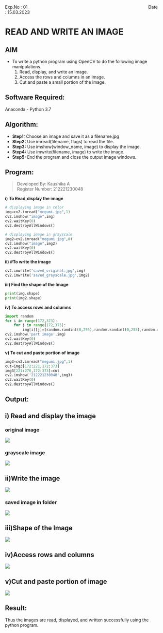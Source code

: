 Exp.No : 01 
&emsp;
&emsp;
&emsp;
&emsp;
&emsp;
&emsp;
&emsp;
&emsp;
&emsp;
&emsp;
&emsp;
&emsp;
&emsp;
&emsp;
&emsp;
&emsp;
&emsp;
&emsp;
&emsp;
&emsp;
&emsp;
&emsp;
Date : 15.03.2023 
<br>

# READ AND WRITE AN IMAGE
## AIM

-  To write a python program using OpenCV to do the following image manipulations.
    1. Read, display, and write an image.
    2. Access the rows and columns in an image.
    3. Cut and paste a small portion of the image.

## Software Required:
Anaconda - Python 3.7

## Algorithm:
- **Step1:** Choose an image and save it as a filename.jpg
- **Step2:** Use imread(filename, flags) to read the file.
- **Step3:** Use imshow(window_name, image) to display the image.
- **Step4:** Use imwrite(filename, image) to write the image.
- **Step5:** End the program and close the output image windows.

## Program:

> Developed By: Kaushika A    
> Register Number: 212221230048

**i) To Read,display the image**
```python
# displaying image in color
img=cv2.imread("megumi.jpg",1) 
cv2.imshow("image",img)
cv2.waitKey(0)
cv2.destroyAllWindows()
```

```python
# displaying image in grayscale
img2=cv2.imread("megumi.jpg",0)
cv2.imshow("image",img2)
cv2.waitKey(0)
cv2.destroyAllWindows()
```
**ii) #To write the image**
```python
cv2.imwrite('saved_original.jpg',img)
cv2.imwrite('saved_grayscale.jpg',img2)
```
**iii) Find the shape of the Image**
```python
print(img.shape)
print(img2.shape)
```
**iv) To access rows and columns**
```python
import random
for i in range(172,373):
    for j in range(172,373):
        img[i][j]=[random.randint(0,255),random.randint(0,255),random.randint(0,255)]
cv2.imshow('part image',img)
cv2.waitKey(0)
cv2.destroyAllWindows()
```
**v) To cut and paste portion of image**
```python
img3=cv2.imread("megumi.jpg",1)
cut=img3[172:221,172:373]
img3[221:270,172:373]=cut
cv2.imshow('212221230048',img3)
cv2.waitKey(0)
cv2.destroyAllWindows()
```

## Output:

## i) Read and display the image
### original image
![](1.PNG)

### grayscale image
![](2.PNG)

## ii)Write the image
![](3.PNG)

### saved image in folder
![](4.PNG)

## iii)Shape of the Image
![](5.PNG)

## iv)Access rows and columns
![](6.PNG)

## v)Cut and paste portion of image
![](7.PNG)

## Result:
Thus the images are read, displayed, and written successfully using the python program.


